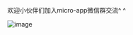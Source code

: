 
欢迎小伙伴们加入micro-app微信群交流^ ^


![image](https://github.com/micro-zoe/micro-app/assets/14011130/1ea4a109-b33a-47f1-85bf-ae085c580eb9)








